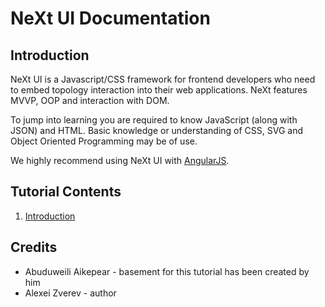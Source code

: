 # NeXt UI Documentation

## Introduction
NeXt UI is a Javascript/CSS framework for frontend developers who need to embed topology interaction into their web applications. NeXt features MVVP, OOP and interaction with DOM.

To jump into learning you are required to know JavaScript (along with JSON) and HTML. Basic knowledge or understanding of CSS, SVG and Object Oriented Programming may be of use. 

We highly recommend using NeXt UI with [AngularJS](http://angularjs.org).

## Tutorial Contents
1. [Introduction](/tutorials/tutorial-001.md)


## Credits
* Abuduweili Aikepear - basement for this tutorial has been created by him 
* Alexei Zverev - author